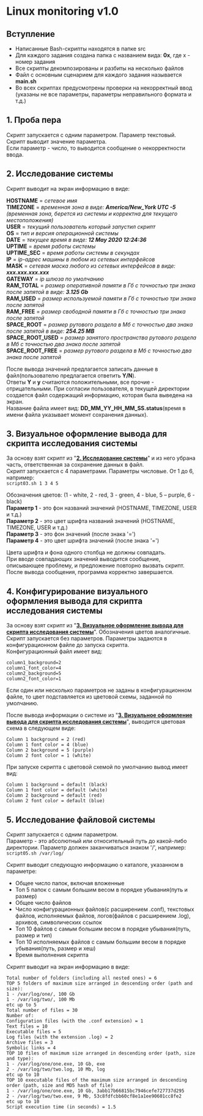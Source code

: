 # Linux monitoring v1.0

## Вступление

- Написанные Bash-скрипты находятся в папке src
- Для каждого задания создана папка с названием вида: **0x**, где x - номер задания
- Все скрипты декомпозированы и разбиты на несколько файлов
- Файл с основным сценарием для каждого задания называется **main.sh**
- Во всех скриптах предусмотрены проверки на некорректный ввод (указаны не все параметры, параметры неправильного формата и т.д.)

## 1. Проба пера
Скрипт запускается с одним параметром. Параметр текстовый.  
Скрипт выводит значение параметра.  
Если параметр - число, то выводится сообщение о некорректности ввода.

## 2. Исследование системы
Скрипт выводит на экран информацию в виде:

**HOSTNAME** = _сетевое имя_  
**TIMEZONE** = _временная зона в виде: **America/New_York UTC -5** (временная зона, берется из системы и корректна для текущего местоположения)_  
**USER** = _текущий пользователь который запустил скрипт_  
**OS** = _тип и версия операционной системы_  
**DATE** = _текущее время в виде: **12 May 2020 12:24:36**_  
**UPTIME** = _время работы системы_  
**UPTIME_SEC** = _время работы системы в секундах_  
**IP** = _ip-адрес машины в любом из сетевых интерфейсов_  
**MASK** = _сетевая маска любого из сетевых интерфейсов в виде: **xxx.xxx.xxx.xxx**_  
**GATEWAY** = _ip шлюза по умолчанию_  
**RAM_TOTAL** = _размер оперативной памяти в Гб c точностью три знака после запятой в виде: **3.125 Gb**_  
**RAM_USED** = _размер используемой памяти в Гб c точностью три знака после запятой_  
**RAM_FREE** = _размер свободной памяти в Гб c точностью три знака после запятой_  
**SPACE_ROOT** = _размер рутового раздела в Mб с точностью два знака после запятой в виде: **254.25 MB**_  
**SPACE_ROOT_USED** = _размер занятого пространства рутового раздела в Mб с точностью два знака после запятой_  
**SPACE_ROOT_FREE** = _размер рутового раздела в Mб с точностью два знака после запятой_

После вывода значений предлагается записать данные в файл(пользователю предлагается ответить **Y/N**).  
Ответы **Y** и **y** считаются положительными, все прочие - отрицательными.
При согласии пользователя, в текущей директории создается файл содержащий информацию, которая была выведена на экран.  
Название файла имеет вид: **DD_MM_YY_HH_MM_SS.status**(время в имени файла указывает момент сохранения данных).

## 3. Визуальное оформление вывода для скрипта исследования системы
За основу взят скрипт из "[**2. Исследование системы**](#2-исследование-системы)" и из него убрана часть, ответственная за сохранение данных в файл.  
Скрипт запускается с 4 параметрами. Параметры числовые. От 1 до 6, например:  
`script03.sh 1 3 4 5`

Обозначения цветов: (1 - white, 2 - red, 3 - green, 4 - blue, 5 – purple, 6 - black)  
**Параметр 1** - это фон названий значений (HOSTNAME, TIMEZONE, USER и т.д.)  
**Параметр 2** - это цвет шрифта названий значений (HOSTNAME, TIMEZONE, USER и т.д.)  
**Параметр 3** - это фон значений (после знака '=')  
**Параметр 4** - это цвет шрифта значений (после знака '=')

Цвета шрифта и фона одного столбца не должны совпадать.  
При вводе совпадающих значений выводится сообщение, описывающее проблему, и предложение повторно вызвать скрипт.  
После вывода сообщения, программа корректно завершается.

## 4. Конфигурирование визуального оформления вывода для скрипта исследования системы
За основу взят скрипт из "[**3. Визуальное оформление вывода для скрипта исследования системы**](#3-визуальное-оформление-вывода-для-скрипта-исследования-системы)". Обозначения цветов аналогичные.  
Скрипт запускается без параметров. Параметры задаются в конфигурационном файле до запуска скрипта.  
Конфигурационный файл имеет вид:
```
column1_background=2
column1_font_color=4
column2_background=5
column2_font_color=1
```

Если один или несколько параметров не заданы в конфигурационном файле, то цвет подставляется из цветовой схемы, заданной по умолчанию.

После вывода информации о системе из "[**3. Визуальное оформление вывода для скрипта исследования системы**](#3-визуальное-оформление-вывода-для-скрипта-исследования-системы)", выводится цветовая схема в следующем виде:
```
Column 1 background = 2 (red)
Column 1 font color = 4 (blue)
Column 2 background = 5 (purple)
Column 2 font color = 1 (white)
```

При запуске скрипта с цветовой схемой по умолчанию вывод имеет вид:
```
Column 1 background = default (black)
Column 1 font color = default (white)
Column 2 background = default (red)
Column 2 font color = default (blue)
```

## 5. Исследование файловой системы
Скрипт запускается с одним параметром.  
Параметр - это абсолютный или относительный путь до какой-либо директории. Параметр должен заканчиваться знаком '/', например:  
`script05.sh /var/log/`

Скрипт выводит следующую информацию о каталоге, указанном в параметре:
- Общее число папок, включая вложенные
- Топ 5 папок с самым большим весом в порядке убывания(путь и размер)
- Общее число файлов
- Число конфигурационных файлов(с расширением .conf), текстовых файлов, исполняемых файлов, логов(файлов с расширением .log), архивов, символических ссылок
- Топ 10 файлов с самым большим весом в порядке убывания(путь, размер и тип)
- Топ 10 исполняемых файлов с самым большим весом в порядке убывания(путь, размер и хеш)
- Время выполнения скрипта

Скрипт выводит на экран информацию в виде:
```
Total number of folders (including all nested ones) = 6  
TOP 5 folders of maximum size arranged in descending order (path and size):  
1 - /var/log/one/, 100 Gb  
1 - /var/log/two/, 100 Mb  
etc up to 5
Total number of files = 30
Number of:  
Configuration files (with the .conf extension) = 1 
Text files = 10  
Executable files = 5
Log files (with the extension .log) = 2  
Archive files = 3  
Symbolic links = 4  
TOP 10 files of maximum size arranged in descending order (path, size and type):  
1 - /var/log/one/one.exe, 10 Gb, exe  
2 - /var/log/two/two.log, 10 Mb, log  
etc up to 10  
TOP 10 executable files of the maximum size arranged in descending order (path, size and MD5 hash of file)  
1 - /var/log/one/one.exe, 10 Gb, 3abb17b66815bc7946cefe727737d295  
2 - /var/log/two/two.exe, 9 Mb, 53c8fdfcbb60cf8e1a1ee90601cc8fe2  
etc up to 10  
Script execution time (in seconds) = 1.5
```
